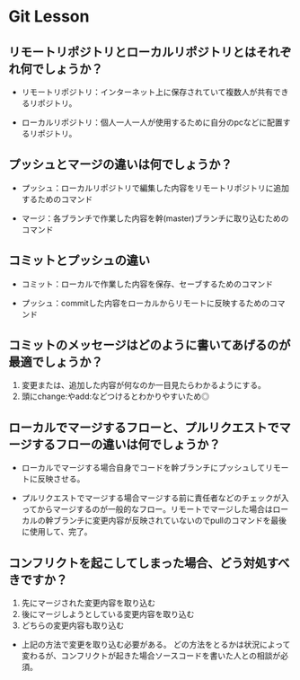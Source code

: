 # Git Lesson

## リモートリポジトリとローカルリポジトリとはそれぞれ何でしょうか？
- リモートリポジトリ：インターネット上に保存されていて複数人が共有できるリポジトリ。
 * ローカルリポジトリ：個人一人一人が使用するために自分のpcなどに配置するリポジトリ。


## プッシュとマージの違いは何でしょうか？
- プッシュ：ローカルリポジトリで編集した内容をリモートリポジトリに追加するためのコマンド
* マージ：各ブランチで作業した内容を幹(master)ブランチに取り込むためのコマンド


## コミットとプッシュの違い
* コミット：ローカルで作業した内容を保存、セーブするためのコマンド
- プッシュ：commitした内容をローカルからリモートに反映するためのコマンド



## コミットのメッセージはどのように書いてあげるのが最適でしょうか？
1. 変更または、追加した内容が何なのか一目見たらわかるようにする。
1. 頭にchange:やadd:などつけるとわかりやすいため◎


## ローカルでマージするフローと、プルリクエストでマージするフローの違いは何でしょうか？
- ローカルでマージする場合自身でコードを幹ブランチにプッシュしてリモートに反映させる。
* プルリクエストでマージする場合マージする前に責任者などのチェックが入ってからマージするのが一般的なフロー。リモートでマージした場合はローカルの幹ブランチに変更内容が反映されていないのでpullのコマンドを最後に使用して、完了。



## コンフリクトを起こしてしまった場合、どう対処すべきですか？
1. 先にマージされた変更内容を取り込む
1. 後にマージしようとしている変更内容を取り込む
1. どちらの変更内容も取り込む
* 上記の方法で変更を取り込む必要がある。
どの方法をとるかは状況によって変わるが、コンフリクトが起きた場合ソースコードを書いた人との相談が必須。
